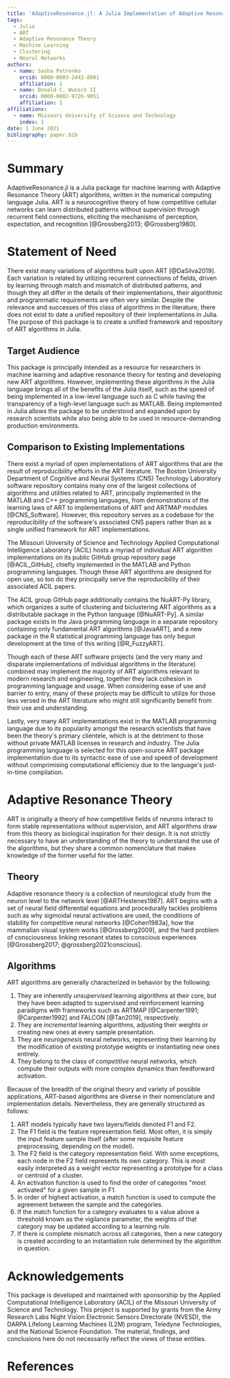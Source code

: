 ```yaml
---
title: 'AdaptiveResonance.jl: A Julia Implementation of Adaptive Resonance Theory (ART) Algorithms'
tags:
  - Julia
  - ART
  - Adaptive Resonance Theory
  - Machine Learning
  - Clustering
  - Neural Networks
authors:
  - name: Sasha Petrenko
    orcid: 0000-0003-2442-8901
    affiliation: 1
  - name: Donald C. Wunsch II
    orcid: 0000-0002-9726-9051
    affiliation: 1
affiliations:
  - name: Missouri University of Science and Technology
    index: 1
date: 1 June 2021
bibliography: paper.bib
---
```


# Summary

AdaptiveResonance.jl is a Julia package for machine learning with Adaptive Resonance Theory (ART) algorithms, written in the numerical computing language Julia.
ART is a neurocognitive theory of how competitive cellular networks can learn distributed patterns without supervision through recurrent field connections, eliciting the mechanisms of perception, expectation, and recognition [@Grossberg2013; @Grossberg1980].

# Statement of Need

There exist many variations of algorithms built upon ART [@DaSilva2019].
Each variation is related by utilizing recurrent connections of fields, driven by learning through match and mismatch of distributed patterns, and though they all differ in the details of their implementations, their algorithmic and programmatic requirements are often very similar.
Despite the relevance and successes of this class of algorithms in the literature, there does not exist to date a unified repository of their implementations in Julia.
The purpose of this package is to create a unified framework and repository of ART algorithms in Julia.

## Target Audience

This package is principally intended as a resource for researchers in machine learning and adaptive resonance theory for testing and developing new ART algorithms.
However, implementing these algorithms in the Julia language brings all of the benefits of the Julia itself, such as the speed of being implemented in a low-level language such as C while having the transparency of a high-level language such as MATLAB.
Being implemented in Julia allows the package to be understood and expanded upon by research scientists while also being able to be used in resource-demanding production environments.

## Comparison to Existing Implementations

There exist a myriad of open implementations of ART algorithms that are the result of reproducibility efforts in the ART literature.
The Boston University Department of Cognitive and Neural Systems (CNS) Technology Laboratory software repository contains many one of the largest collections of algorithms and utilities related to ART, principally implemented in the MATLAB and C++ programming languages, from demonstrations of the learning laws of ART to implementations of ART and ARTMAP modules [@CNS_Software].
However, this repository serves as a codebase for the reproducibility of the software's associated CNS papers rather than as a single unified framework for ART implementations.

The Missouri University of Science and Technology Applied Computational Intelligence Laboratory (ACIL) hosts a myriad of individual ART algorithm implementations on its public GitHub group repository page [@ACIL_GitHub], chiefly implemented in the MATLAB and Python programming languages.
Though these ART algorithms are designed for open use, so too do they principally serve the reproducibility of their associated ACIL papers.

The ACIL group GitHub page additionally contains the NuART-Py library, which organizes a suite of clustering and biclustering ART algorithms as a distributable package in the Python language [@NuART-Py].
A similar package exists in the Java programming language in a separate repository containing only fundamental ART algorithms [@JavaART], and a new package in the R statistical programming language has only begun development at the time of this writing [@R_FuzzyART].

Though each of these ART software projects (and the very many and disparate implementations of individual algorithms in the literature) combined may implement the majority of ART algorithms relevant to modern research and engineering, together they lack cohesion in programming language and usage.
When considering ease of use and barrier to entry, many of these projects may be difficult to utilize for those less versed in the ART literature who might still significantly benefit from their use and understanding.

Lastly, very many ART implementations exist in the MATLAB programming language due to its popularity amongst the research scientists that have been the theory's primary clientele, which is at the detriment to those without private MATLAB licenses in research and industry.
The Julia programming language is selected for this open-source ART package implementation due to its syntactic ease of use and speed of development without comprimising computational efficiency due to the language's just-in-time compilation.

# Adaptive Resonance Theory

ART is originally a theory of how competitive fields of neurons interact to form stable representations without supervision, and ART algorithms draw from this theory as biological inspiration for their design.
It is not strictly necessary to have an understanding of the theory to understand the use of the algorithms, but they share a common nomenclature that makes knowledge of the former useful for the latter.

## Theory

Adaptive resonance theory is a collection of neurological study from the neuron level to the network level [@ARTHestenes1987].
ART begins with a set of neural field differential equations and procedurally tackles problems such as why sigmoidal neural activations are used, the conditions of stability for competitive neural networks [@Cohen1983a], how the mammalian visual system works [@Grossberg2009], and the hard problem of consciousness linking resonant states to conscious experiences [@Grossberg2017; @grossberg2021conscious].

## Algorithms

ART algorithms are generally characterized in behavior by the following:

1. They are inherently *unsupervised* learning algorithms at their core, but they have been adapted to supervised and reinforcement learning paradigms with frameworks such as ARTMAP [@Carpenter1991; @Carpenter1992] and FALCON [@Tan2019], respectively.
2. They are *incremental* learning algorithms, adjusting their weights or creating new ones at every sample presentation.
3. They are *neurogenesis* neural networks, representing their learning by the modification of existing prototype weights or instantiating new ones entirely.
4. They belong to the class of *competitive* neural networks, which compute their outputs with more complex dynamics than feedforward activation.

Because of the breadth of the original theory and variety of possible applications, ART-based algorithms are diverse in their nomenclature and implementation details.
Nevertheless, they are generally structured as follows:

1. ART models typically have two layers/fields denoted F1 and F2.
2. The F1 field is the feature representation field.
Most often, it is simply the input feature sample itself (after some requisite feature preprocessing, depending on the model).
3. The F2 field is the category representation field.
With some exceptions, each node in the F2 field represents its own category.
This is most easily interpreted as a weight vector representing a prototype for a class or centroid of a cluster.
4. An activation function is used to find the order of categories "most activated" for a given sample in F1.
5. In order of highest activation, a match function is used to compute the agreement between the sample and the categories.
6. If the match function for a category evaluates to a value above a threshold known as the vigilance parameter, the weights of that category may be updated according to a learning rule.
7. If there is complete mismatch across all categories, then a new category is created according to an instantiation rule determined by the algorithm in question.

# Acknowledgements

This package is developed and maintained with sponsorship by the Applied Computational Intelligence Laboratory (ACIL) of the Missouri University of Science and Technology.
This project is supported by grants from the Army Research Labs Night Vision Electronic Sensors Directorate (NVESD), the DARPA Lifelong Learning Machines (L2M) program, Teledyne Technologies, and the National Science Foundation.
The material, findings, and conclusions here do not necessarily reflect the views of these entities.

# References